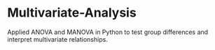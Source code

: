 # Multivariate-Analysis
Applied ANOVA and MANOVA in Python to test group differences and interpret multivariate relationships.
